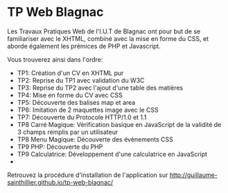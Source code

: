 TP Web Blagnac
==============

Les Travaux Pratiques Web de l'I.U.T de Blagnac ont pour but de se familiariser avec le XHTML,
combiné avec la mise en forme du CSS, et aborde également les prémices de PHP et Javascript.

Vous trouverez ainsi dans l'ordre:
  - TP1: Création d'un CV en XHTML pur
  - TP2: Reprise du TP1 avec validation du W3C
  - TP3: Reprise du TP2 avec l'ajout d'une table des matières
  - TP4: Mise en forme du CV avec CSS
  - TP5: Découverte des balises map et area
  - TP6: Imitation de 2 maquettes image avec le CSS
  - TP7: Découverte du Protocole HTTP/1.0 et 1.1
  - TP8 Carré Magique: Vérification basique en JavaScript de la validité de 3 champs remplis par un utilisateur
  - TP8 Menu Magique: Découverte des évènements CSS 
  - TP9 PHP: Découverte du PHP
  - TP9 Calculatrice: Développement d'une calculatrice en JavaScript
  - 
  
Retrouvez la procédure d'installation de l'application sur http://guillaume-sainthillier.github.io/tp-web-blagnac/
